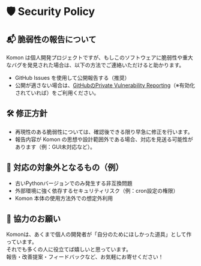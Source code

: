 
# 🛡️ Security Policy

## 📬 脆弱性の報告について

Komon は個人開発プロジェクトですが、もしこのソフトウェアに脆弱性や重大なバグを発見された場合は、以下の方法でご連絡いただけると助かります。

- GitHub Issues を使用して公開報告する（推奨）
- 公開が適さない場合は、[GitHubのPrivate Vulnerability Reporting](https://github.com/kamonabe/Komon/security/advisories)（※有効化されていれば）をご利用ください。

## 🛠 修正方針

- 再現性のある脆弱性については、確認後できる限り早急に修正を行います。
- 報告内容が Komon の思想や設計範囲外である場合、対応を見送る可能性があります（例：GUI未対応など）。

## 🔐 対応の対象外となるもの（例）

- 古いPythonバージョンでのみ発生する非互換問題
- 外部環境に強く依存するセキュリティリスク（例：cron設定の権限）
- Komon 本体の使用方法外での想定外利用

## 🤝 協力のお願い

Komonは、あくまで個人の開発者が「自分のためにほしかった道具」として作っています。  
それでも多くの人に役立てば嬉しいと思っています。  
報告・改善提案・フィードバックなど、お気軽にお寄せください！

